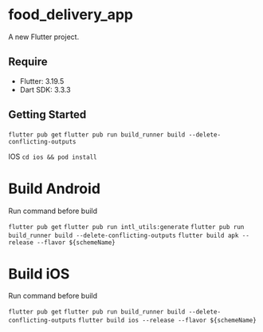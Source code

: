 # food_delivery_app

A new Flutter project.

## Require
- Flutter: 3.19.5
- Dart SDK: 3.3.3

## Getting Started
`flutter pub get`
`flutter pub run build_runner build --delete-conflicting-outputs`

IOS
`cd ios && pod install`

# Build Android
Run command before build

`flutter pub get`
`flutter pub run intl_utils:generate`
`flutter pub run build_runner build --delete-conflicting-outputs`
`flutter build apk --release --flavor ${schemeName}`


# Build iOS
Run command before build

`flutter pub get`
`flutter pub run build_runner build --delete-conflicting-outputs`
`flutter build ios --release --flavor ${schemeName}`
